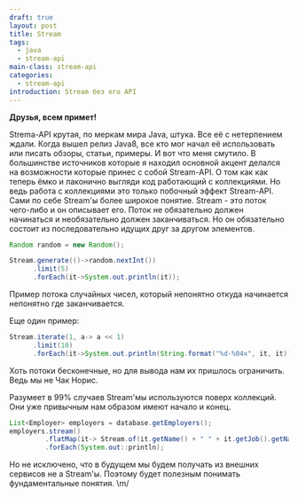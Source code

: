 ```yaml
---
draft: true
layout: post
title: Stream
tags:
  - java
  - stream-api
main-class: stream-api
categories:
  - stream-api
introduction: Stream без его API
---
```


**Друзья, всем примет!**

Strema-API крутая, по меркам мира Java, штука. Все её с нетерпением ждали. Когда вышел релиз Java8, все кто мог начал её использовать или писать обзоры, статьи, примеры. И вот что меня смутило. В большинстве источников которые я находил основной акцент делался на возможности которые принес с собой Stream-API. О том как как теперь ёмко и лаконично выгляди код работающий с коллекциями. Но ведь работа с коллекциями это только побочный эффект Stream-API. Сами по себе Stream'ы более широкое понятие. Stream - это поток чего-либо и он описывает его. Поток не обязательно должен начинаться и необязательно должен заканчиваться. Но он обязательно состоит из последовательно идущих друг за другом элементов. 

```java
Random random = new Random();

Stream.generate(()->random.nextInt())
      .limit(5)
      .forEach(it->System.out.println(it));
```

Пример потока случайных чисел, который непонятно откуда начинается непонятно где заканчивается.

Еще один пример:

```java
Stream.iterate(1, a-> a << 1)
      .limit(10)
      .forEach(it->System.out.println(String.format("%d-%04x", it, it)));
```

Хоть потоки бесконечные, но для вывода нам их пришлось ограничить. Ведь мы не Чак Норис.

Разумеет в 99% случаев Stream'мы используются поверх коллекций. Они уже привычным нам образом имеют начало и конец. 

```java
List<Employer> employers = database.getEmployers();
employers.stream()
         .flatMap(it-> Stream.of(it.getName() + " " + it.getJob().getName()))
         .forEach(System.out::println);
```

Но не исключено, что в будущем мы будем получать из внешних сервисов не а Stream'ы. Поэтому будет полезным понимать фундаментальные понятия. \m/ 
